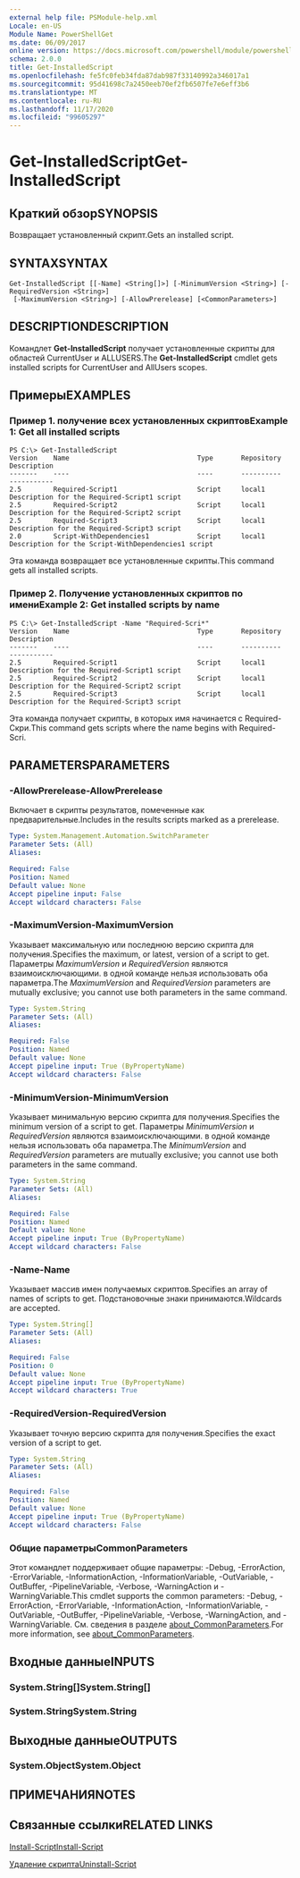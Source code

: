 ```yaml
---
external help file: PSModule-help.xml
Locale: en-US
Module Name: PowerShellGet
ms.date: 06/09/2017
online version: https://docs.microsoft.com/powershell/module/powershellget/get-installedscript?view=powershell-7.2&WT.mc_id=ps-gethelp
schema: 2.0.0
title: Get-InstalledScript
ms.openlocfilehash: fe5fc0feb34fda87dab987f33140992a346017a1
ms.sourcegitcommit: 95d41698c7a2450eeb70ef2fb6507fe7e6eff3b6
ms.translationtype: MT
ms.contentlocale: ru-RU
ms.lasthandoff: 11/17/2020
ms.locfileid: "99605297"
---
```

# <span data-ttu-id="df01f-102">Get-InstalledScript</span><span class="sxs-lookup"><span data-stu-id="df01f-102">Get-InstalledScript</span></span>

## <span data-ttu-id="df01f-103">Краткий обзор</span><span class="sxs-lookup"><span data-stu-id="df01f-103">SYNOPSIS</span></span>
<span data-ttu-id="df01f-104">Возвращает установленный скрипт.</span><span class="sxs-lookup"><span data-stu-id="df01f-104">Gets an installed script.</span></span>

## <span data-ttu-id="df01f-105">SYNTAX</span><span class="sxs-lookup"><span data-stu-id="df01f-105">SYNTAX</span></span>

```
Get-InstalledScript [[-Name] <String[]>] [-MinimumVersion <String>] [-RequiredVersion <String>]
 [-MaximumVersion <String>] [-AllowPrerelease] [<CommonParameters>]
```

## <span data-ttu-id="df01f-106">DESCRIPTION</span><span class="sxs-lookup"><span data-stu-id="df01f-106">DESCRIPTION</span></span>

<span data-ttu-id="df01f-107">Командлет **Get-InstalledScript** получает установленные скрипты для областей CurrentUser и ALLUSERS.</span><span class="sxs-lookup"><span data-stu-id="df01f-107">The **Get-InstalledScript** cmdlet gets installed scripts for CurrentUser and AllUsers scopes.</span></span>

## <span data-ttu-id="df01f-108">Примеры</span><span class="sxs-lookup"><span data-stu-id="df01f-108">EXAMPLES</span></span>

### <span data-ttu-id="df01f-109">Пример 1. получение всех установленных скриптов</span><span class="sxs-lookup"><span data-stu-id="df01f-109">Example 1: Get all installed scripts</span></span>

```
PS C:\> Get-InstalledScript
Version    Name                                Type       Repository           Description
-------    ----                                ----       ----------           -----------
2.5        Required-Script1                    Script     local1               Description for the Required-Script1 script
2.5        Required-Script2                    Script     local1               Description for the Required-Script2 script
2.5        Required-Script3                    Script     local1               Description for the Required-Script3 script
2.0        Script-WithDependencies1            Script     local1               Description for the Script-WithDependencies1 script
```

<span data-ttu-id="df01f-110">Эта команда возвращает все установленные скрипты.</span><span class="sxs-lookup"><span data-stu-id="df01f-110">This command gets all installed scripts.</span></span>

### <span data-ttu-id="df01f-111">Пример 2. Получение установленных скриптов по имени</span><span class="sxs-lookup"><span data-stu-id="df01f-111">Example 2: Get installed scripts by name</span></span>

```
PS C:\> Get-InstalledScript -Name "Required-Scri*"
Version    Name                                Type       Repository           Description
-------    ----                                ----       ----------           -----------
2.5        Required-Script1                    Script     local1               Description for the Required-Script1 script
2.5        Required-Script2                    Script     local1               Description for the Required-Script2 script
2.5        Required-Script3                    Script     local1               Description for the Required-Script3 script
```

<span data-ttu-id="df01f-112">Эта команда получает скрипты, в которых имя начинается с Required-Скри.</span><span class="sxs-lookup"><span data-stu-id="df01f-112">This command gets scripts where the name begins with Required-Scri.</span></span>

## <span data-ttu-id="df01f-113">PARAMETERS</span><span class="sxs-lookup"><span data-stu-id="df01f-113">PARAMETERS</span></span>

### <span data-ttu-id="df01f-114">-AllowPrerelease</span><span class="sxs-lookup"><span data-stu-id="df01f-114">-AllowPrerelease</span></span>

<span data-ttu-id="df01f-115">Включает в скрипты результатов, помеченные как предварительные.</span><span class="sxs-lookup"><span data-stu-id="df01f-115">Includes in the results scripts marked as a prerelease.</span></span>

```yaml
Type: System.Management.Automation.SwitchParameter
Parameter Sets: (All)
Aliases:

Required: False
Position: Named
Default value: None
Accept pipeline input: False
Accept wildcard characters: False
```

### <span data-ttu-id="df01f-116">-MaximumVersion</span><span class="sxs-lookup"><span data-stu-id="df01f-116">-MaximumVersion</span></span>

<span data-ttu-id="df01f-117">Указывает максимальную или последнюю версию скрипта для получения.</span><span class="sxs-lookup"><span data-stu-id="df01f-117">Specifies the maximum, or latest, version of a script to get.</span></span>
<span data-ttu-id="df01f-118">Параметры *MaximumVersion* и *RequiredVersion* являются взаимоисключающими. в одной команде нельзя использовать оба параметра.</span><span class="sxs-lookup"><span data-stu-id="df01f-118">The *MaximumVersion* and *RequiredVersion* parameters are mutually exclusive; you cannot use both parameters in the same command.</span></span>

```yaml
Type: System.String
Parameter Sets: (All)
Aliases:

Required: False
Position: Named
Default value: None
Accept pipeline input: True (ByPropertyName)
Accept wildcard characters: False
```

### <span data-ttu-id="df01f-119">-MinimumVersion</span><span class="sxs-lookup"><span data-stu-id="df01f-119">-MinimumVersion</span></span>

<span data-ttu-id="df01f-120">Указывает минимальную версию скрипта для получения.</span><span class="sxs-lookup"><span data-stu-id="df01f-120">Specifies the minimum version of a script to get.</span></span>
<span data-ttu-id="df01f-121">Параметры *MinimumVersion* и *RequiredVersion* являются взаимоисключающими. в одной команде нельзя использовать оба параметра.</span><span class="sxs-lookup"><span data-stu-id="df01f-121">The *MinimumVersion* and *RequiredVersion* parameters are mutually exclusive; you cannot use both parameters in the same command.</span></span>

```yaml
Type: System.String
Parameter Sets: (All)
Aliases:

Required: False
Position: Named
Default value: None
Accept pipeline input: True (ByPropertyName)
Accept wildcard characters: False
```

### <span data-ttu-id="df01f-122">-Name</span><span class="sxs-lookup"><span data-stu-id="df01f-122">-Name</span></span>

<span data-ttu-id="df01f-123">Указывает массив имен получаемых скриптов.</span><span class="sxs-lookup"><span data-stu-id="df01f-123">Specifies an array of names of scripts to get.</span></span>
<span data-ttu-id="df01f-124">Подстановочные знаки принимаются.</span><span class="sxs-lookup"><span data-stu-id="df01f-124">Wildcards are accepted.</span></span>

```yaml
Type: System.String[]
Parameter Sets: (All)
Aliases:

Required: False
Position: 0
Default value: None
Accept pipeline input: True (ByPropertyName)
Accept wildcard characters: True
```

### <span data-ttu-id="df01f-125">-RequiredVersion</span><span class="sxs-lookup"><span data-stu-id="df01f-125">-RequiredVersion</span></span>

<span data-ttu-id="df01f-126">Указывает точную версию скрипта для получения.</span><span class="sxs-lookup"><span data-stu-id="df01f-126">Specifies the exact version of a script to get.</span></span>

```yaml
Type: System.String
Parameter Sets: (All)
Aliases:

Required: False
Position: Named
Default value: None
Accept pipeline input: True (ByPropertyName)
Accept wildcard characters: False
```

### <span data-ttu-id="df01f-127">Общие параметры</span><span class="sxs-lookup"><span data-stu-id="df01f-127">CommonParameters</span></span>

<span data-ttu-id="df01f-128">Этот командлет поддерживает общие параметры: -Debug, -ErrorAction, -ErrorVariable, -InformationAction, -InformationVariable, -OutVariable, -OutBuffer, -PipelineVariable, -Verbose, -WarningAction и -WarningVariable.</span><span class="sxs-lookup"><span data-stu-id="df01f-128">This cmdlet supports the common parameters: -Debug, -ErrorAction, -ErrorVariable, -InformationAction, -InformationVariable, -OutVariable, -OutBuffer, -PipelineVariable, -Verbose, -WarningAction, and -WarningVariable.</span></span> <span data-ttu-id="df01f-129">См. сведения в разделе [about_CommonParameters](https://go.microsoft.com/fwlink/?LinkID=113216).</span><span class="sxs-lookup"><span data-stu-id="df01f-129">For more information, see [about_CommonParameters](https://go.microsoft.com/fwlink/?LinkID=113216).</span></span>

## <span data-ttu-id="df01f-130">Входные данные</span><span class="sxs-lookup"><span data-stu-id="df01f-130">INPUTS</span></span>

### <span data-ttu-id="df01f-131">System.String[]</span><span class="sxs-lookup"><span data-stu-id="df01f-131">System.String[]</span></span>

### <span data-ttu-id="df01f-132">System.String</span><span class="sxs-lookup"><span data-stu-id="df01f-132">System.String</span></span>

## <span data-ttu-id="df01f-133">Выходные данные</span><span class="sxs-lookup"><span data-stu-id="df01f-133">OUTPUTS</span></span>

### <span data-ttu-id="df01f-134">System.Object</span><span class="sxs-lookup"><span data-stu-id="df01f-134">System.Object</span></span>

## <span data-ttu-id="df01f-135">ПРИМЕЧАНИЯ</span><span class="sxs-lookup"><span data-stu-id="df01f-135">NOTES</span></span>

## <span data-ttu-id="df01f-136">Связанные ссылки</span><span class="sxs-lookup"><span data-stu-id="df01f-136">RELATED LINKS</span></span>

[<span data-ttu-id="df01f-137">Install-Script</span><span class="sxs-lookup"><span data-stu-id="df01f-137">Install-Script</span></span>](Install-Script.md)

[<span data-ttu-id="df01f-138">Удаление скрипта</span><span class="sxs-lookup"><span data-stu-id="df01f-138">Uninstall-Script</span></span>](Uninstall-Script.md)

